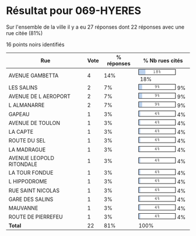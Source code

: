 # Résultat pour 069-HYERES

Sur l'ensemble de la ville il y a eu 27 réponses dont 22 réponses avec une rue citée (81%)

16 points noirs identifiés

| Rue | Vote | % réponses | % Nb rues cités|
|-----|------|------------|----------------|
| AVENUE GAMBETTA | 4 | 14% | <img src="../../img/bar_18.gif" />&nbsp;18%|
| LES SALINS | 2 | 7% | <img src="../../img/bar_9.gif" />&nbsp;9%|
| AVENUE DE L AEROPORT | 2 | 7% | <img src="../../img/bar_9.gif" />&nbsp;9%|
| L ALMANARRE | 2 | 7% | <img src="../../img/bar_9.gif" />&nbsp;9%|
| GAPEAU | 1 | 3% | <img src="../../img/bar_4.gif" />&nbsp;4%|
| AVENUE DE TOULON | 1 | 3% | <img src="../../img/bar_4.gif" />&nbsp;4%|
| LA CAPTE | 1 | 3% | <img src="../../img/bar_4.gif" />&nbsp;4%|
| ROUTE DU SEL | 1 | 3% | <img src="../../img/bar_4.gif" />&nbsp;4%|
| LA MADRAGUE | 1 | 3% | <img src="../../img/bar_4.gif" />&nbsp;4%|
| AVENUE LEOPOLD RITONDALE | 1 | 3% | <img src="../../img/bar_4.gif" />&nbsp;4%|
| LA TOUR FONDUE | 1 | 3% | <img src="../../img/bar_4.gif" />&nbsp;4%|
| L HIPPODROME | 1 | 3% | <img src="../../img/bar_4.gif" />&nbsp;4%|
| RUE SAINT NICOLAS | 1 | 3% | <img src="../../img/bar_4.gif" />&nbsp;4%|
| GARE DES SALINS | 1 | 3% | <img src="../../img/bar_4.gif" />&nbsp;4%|
| MAUVANNE | 1 | 3% | <img src="../../img/bar_4.gif" />&nbsp;4%|
| ROUTE DE PIERREFEU | 1 | 3% | <img src="../../img/bar_4.gif" />&nbsp;4%|
| **Total** | 22 | 81% | 100%|
